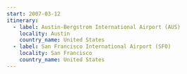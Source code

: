 ```yaml
---
start: 2007-03-12
itinerary:
  - label: Austin-Bergstrom International Airport (AUS)
    locality: Austin
    country_name: United States
  - label: San Francisco International Airport (SFO)
    locality: San Francisco
    country_name: United States
---
```

